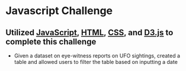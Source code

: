 # Javascript Challenge
## Utilized [JavaScript](https://javascript.info/js), [HTML](https://www.w3schools.com/html/html_intro.asp), [CSS](https://www.w3schools.com/css/), and [D3.js](https://d3js.org/) to complete this challenge
- Given a dataset on eye-witness reports on UFO sightings, created a table and allowed users to filter the table based on inputting a date

